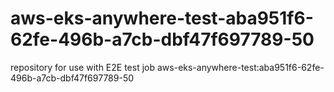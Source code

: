# aws-eks-anywhere-test-aba951f6-62fe-496b-a7cb-dbf47f697789-50
repository for use with E2E test job aws-eks-anywhere-test:aba951f6-62fe-496b-a7cb-dbf47f697789-50
